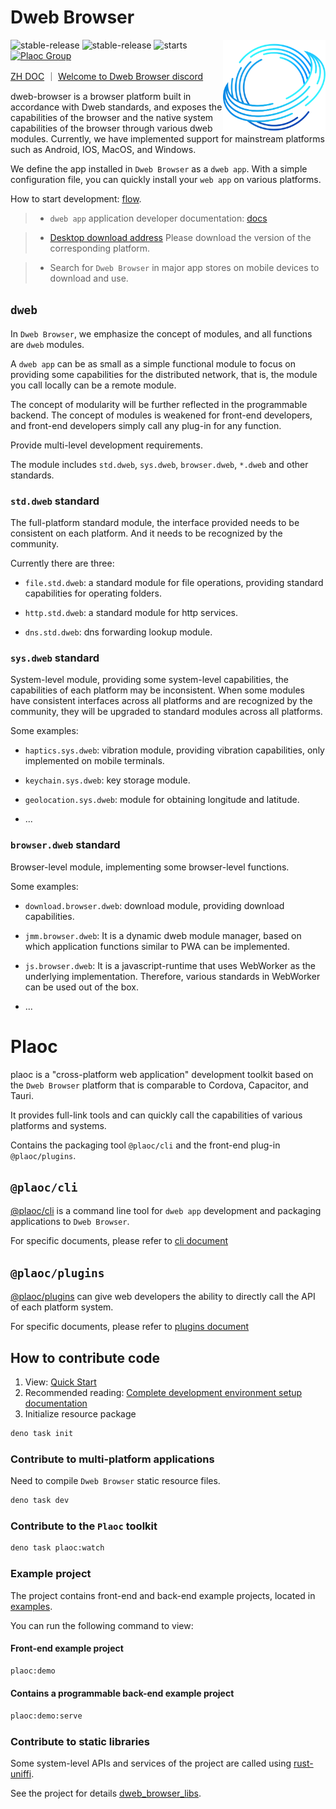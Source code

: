 # Dweb Browser

<img align="right" src="./assets/browser-icons/web.browser.dweb.svg" height="150px" alt="Cross-platform distributed application browser">

![stable-release](https://img.shields.io/badge/dweb-browser-success)
![stable-release](https://img.shields.io/badge/dweb-plaoc-orange)
![starts](https://shields.io/github/stars/BioforestChain/dweb_browser)
[![Plaoc Group][plaoc-badge]][plaoc-url]

[plaoc-badge]: https://img.shields.io/badge/plaoc-doc-blue
[plaoc-url]: https://github.com/BioforestChain/dweb_browser-docs

[ZH DOC](./README_ZH.md) ｜ [Welcome to Dweb Browser discord](https://discord.gg/nBPgPzPbgX)

dweb-browser is a browser platform built in accordance with Dweb standards, and exposes the capabilities of the browser and the native system capabilities of the browser through various dweb modules. Currently, we have implemented support for mainstream platforms such as Android, IOS, MacOS, and Windows.

We define the app installed in `Dweb Browser` as a `dweb app`. With a simple configuration file, you can quickly install your `web app` on various platforms.

How to start development: [flow](https://docs.dweb-browser.org/plaoc/flow.html).

> - `dweb app` application developer documentation: [docs](https://docs.dweb-browser.org/)

> - [Desktop download address](https://docs.dweb-browser.org/downloads.html) Please download the version of the corresponding platform.

> - Search for `Dweb Browser` in major app stores on mobile devices to download and use.

## `dweb`

In `Dweb Browser`, we emphasize the concept of modules, and all functions are `dweb` modules.

A `dweb app` can be as small as a simple functional module to focus on providing some capabilities for the distributed network, that is, the module you call locally can be a remote module.

The concept of modularity will be further reflected in the programmable backend. The concept of modules is weakened for front-end developers, and front-end developers simply call any plug-in for any function.

Provide multi-level development requirements.

The module includes `std.dweb`, `sys.dweb`, `browser.dweb`, `*.dweb` and other standards.

### `std.dweb` standard

The full-platform standard module, the interface provided needs to be consistent on each platform. And it needs to be recognized by the community.

Currently there are three:

- `file.std.dweb`: a standard module for file operations, providing standard capabilities for operating folders.

- `http.std.dweb`: a standard module for http services.

- `dns.std.dweb`: dns forwarding lookup module.

### `sys.dweb` standard

System-level module, providing some system-level capabilities, the capabilities of each platform may be inconsistent.
When some modules have consistent interfaces across all platforms and are recognized by the community, they will be upgraded to standard modules across all platforms.

Some examples:

- `haptics.sys.dweb`: vibration module, providing vibration capabilities, only implemented on mobile terminals.

- `keychain.sys.dweb`: key storage module.

- `geolocation.sys.dweb`: module for obtaining longitude and latitude.

- ...

### `browser.dweb` standard

Browser-level module, implementing some browser-level functions.

Some examples:

- `download.browser.dweb`: download module, providing download capabilities.

- `jmm.browser.dweb`: It is a dynamic dweb module manager, based on which application functions similar to PWA can be implemented.
- `js.browser.dweb`: It is a javascript-runtime that uses WebWorker as the underlying implementation. Therefore, various standards in WebWorker can be used out of the box.
- ...

# Plaoc

plaoc is a "cross-platform web application" development toolkit based on the `Dweb Browser` platform that is comparable to Cordova, Capacitor, and Tauri.

It provides full-link tools and can quickly call the capabilities of various platforms and systems.

Contains the packaging tool `@plaoc/cli` and the front-end plug-in `@plaoc/plugins`.

## `@plaoc/cli`

[@plaoc/cli](https://www.npmjs.com/package/@plaoc/cli) is a command line tool for `dweb app` development and packaging applications to `Dweb Browser`.

For specific documents, please refer to [cli document](https://docs.dweb-browser.org/plaoc/cli.html)

## `@plaoc/plugins`

[@plaoc/plugins](https://www.npmjs.com/package/@plaoc/plugins) can give web developers the ability to directly call the API of each platform system.

For specific documents, please refer to [plugins document](https://docs.dweb-browser.org/plugins/web-components.html)

## How to contribute code

1. View: [Quick Start](./GET_START_FOR_DEVELOPER.quick.en.md)
2. Recommended reading: [Complete development environment setup documentation](./GET_START_FOR_DEVELOPER.en.md)
3. Initialize resource package

```bash
deno task init
```

### Contribute to multi-platform applications

Need to compile `Dweb Browser` static resource files.

```bash
deno task dev
```

### Contribute to the `Plaoc` toolkit

```bash
deno task plaoc:watch
```

### Example project

The project contains front-end and back-end example projects, located in [examples](./toolkit/plaoc/examples/).

You can run the following command to view:

#### Front-end example project

```bash
plaoc:demo
```

#### Contains a programmable back-end example project

```bash
plaoc:demo:serve
```

### Contribute to static libraries

Some system-level APIs and services of the project are called using [rust-uniffi](https://gitlab.com/trixnity/uniffi-kotlin-multiplatform-bindings).

See the project for details [dweb_browser_libs](https://github.com/BioforestChain/dweb_browser_libs).
